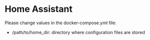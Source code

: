 # Home Assistant

Please change values in the docker-compose.yml file:

* /path/to/home_dir: directory where configuration files are stored

